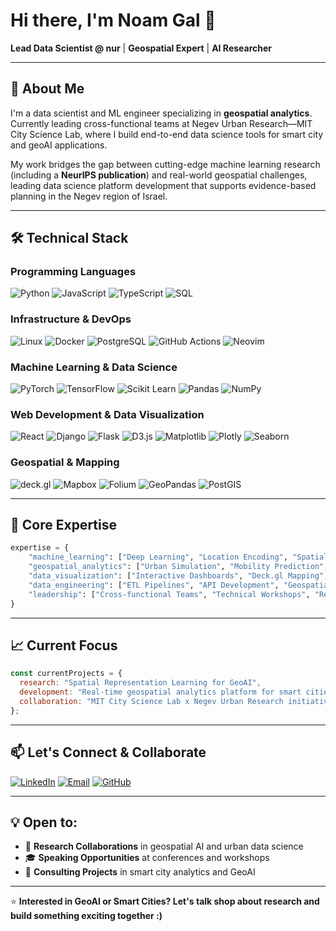 # Hi there, I'm Noam Gal 👋
**Lead Data Scientist @ nur** | **Geospatial Expert** | **AI Researcher**

---

## 🚀 About Me
I'm a data scientist and ML engineer specializing in **geospatial analytics**. Currently leading cross-functional teams at Negev Urban Research—MIT City Science Lab, where I build end-to-end data science tools for smart city and geoAI applications. 

My work bridges the gap between cutting-edge machine learning research (including a **NeurIPS publication**) and real-world geospatial challenges, leading data science platform development that supports evidence-based planning in the Negev region of Israel.

---

## 🛠️ Technical Stack

### **Programming Languages**
![Python](https://img.shields.io/badge/Python-3776AB?style=for-the-badge&logo=python&logoColor=white)
![JavaScript](https://img.shields.io/badge/JavaScript-F7DF1E?style=for-the-badge&logo=javascript&logoColor=black)
![TypeScript](https://img.shields.io/badge/TypeScript-007ACC?style=for-the-badge&logo=typescript&logoColor=white)
![SQL](https://img.shields.io/badge/SQL-4479A1?style=for-the-badge&logo=mysql&logoColor=white)


### **Infrastructure & DevOps**
![Linux](https://img.shields.io/badge/Linux-FCC624?style=for-the-badge&logo=linux&logoColor=black)
![Docker](https://img.shields.io/badge/Docker-2496ED?style=for-the-badge&logo=docker&logoColor=white)
![PostgreSQL](https://img.shields.io/badge/PostgreSQL-316192?style=for-the-badge&logo=postgresql&logoColor=white)
![GitHub Actions](https://img.shields.io/badge/GitHub_Actions-2088FF?style=for-the-badge&logo=github-actions&logoColor=white)
![Neovim](https://img.shields.io/badge/NeoVim-57A143?style=for-the-badge&logo=neovim&logoColor=white)


### **Machine Learning & Data Science**
![PyTorch](https://img.shields.io/badge/PyTorch-EE4C2C?style=for-the-badge&logo=pytorch&logoColor=white)
![TensorFlow](https://img.shields.io/badge/TensorFlow-FF6F00?style=for-the-badge&logo=tensorflow&logoColor=white)
![Scikit Learn](https://img.shields.io/badge/Scikit_Learn-F7931E?style=for-the-badge&logo=scikit-learn&logoColor=white)
![Pandas](https://img.shields.io/badge/Pandas-150458?style=for-the-badge&logo=pandas&logoColor=white)
![NumPy](https://img.shields.io/badge/NumPy-013243?style=for-the-badge&logo=numpy&logoColor=white)

### **Web Development & Data Visualization**
![React](https://img.shields.io/badge/React-20232A?style=for-the-badge&logo=react&logoColor=61DAFB)
![Django](https://img.shields.io/badge/Django-092E20?style=for-the-badge&logo=django&logoColor=white)
![Flask](https://img.shields.io/badge/Flask-000000?style=for-the-badge&logo=flask&logoColor=white)
![D3.js](https://img.shields.io/badge/D3.js-F9A03C?style=for-the-badge&logo=d3.js&logoColor=white)
![Matplotlib](https://img.shields.io/badge/Matplotlib-11557c?style=for-the-badge&logo=python&logoColor=white)
![Plotly](https://img.shields.io/badge/Plotly-3F4F75?style=for-the-badge&logo=plotly&logoColor=white)
![Seaborn](https://img.shields.io/badge/Seaborn-3776AB?style=for-the-badge&logo=python&logoColor=white)

### **Geospatial & Mapping**
![deck.gl](https://img.shields.io/badge/deck.gl-000000?style=for-the-badge&logo=uber&logoColor=white)
![Mapbox](https://img.shields.io/badge/Mapbox-000000?style=for-the-badge&logo=mapbox&logoColor=white)
![Folium](https://img.shields.io/badge/Folium-77B829?style=for-the-badge&logo=python&logoColor=white)
![GeoPandas](https://img.shields.io/badge/GeoPandas-139C5A?style=for-the-badge&logo=python&logoColor=white)
![PostGIS](https://img.shields.io/badge/PostGIS-336791?style=for-the-badge&logo=postgresql&logoColor=white)

---

## 🎯 Core Expertise

```python
expertise = {
    "machine_learning": ["Deep Learning", "Location Encoding", "Spatial Clustering Methods"],
    "geospatial_analytics": ["Urban Simulation", "Mobility Prediction", "Digital Twins", "Spatial Econometrics"],
    "data_visualization": ["Interactive Dashboards", "Deck.gl Mapping", "Statistical Charts"],
    "data_engineering": ["ETL Pipelines", "API Development", "Geospatial Data Wrangling"],
    "leadership": ["Cross-functional Teams", "Technical Workshops", "Research Collaboration"]
}
```

-----

## 📈 Current Focus

```javascript
const currentProjects = {
  research: "Spatial Representation Learning for GeoAI",
  development: "Real-time geospatial analytics platform for smart cities",
  collaboration: "MIT City Science Lab x Negev Urban Research initiatives",
};
```

---

## 📫 Let's Connect & Collaborate

[![LinkedIn](https://img.shields.io/badge/LinkedIn-0077B5?style=for-the-badge&logo=linkedin&logoColor=white)](https://www.linkedin.com/in/noam-gal/)
[![Email](https://img.shields.io/badge/Email-D14836?style=for-the-badge&logo=gmail&logoColor=white)](mailto:noam@example.com)
[![GitHub](https://img.shields.io/badge/GitHub-100000?style=for-the-badge&logo=github&logoColor=white)](https://github.com/noamjgal)

---

## 💡 Open to:
- 🤝 **Research Collaborations** in geospatial AI and urban data science
- 🎓 **Speaking Opportunities** at conferences and workshops
- 🚀 **Consulting Projects** in smart city analytics and GeoAI

---

⭐ **Interested in GeoAI or Smart Cities? Let's talk shop about research and build something exciting together :)**

